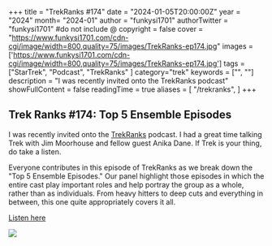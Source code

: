 +++
title = "TrekRanks #174"
date = "2024-01-05T20:00:00Z"
year = "2024"
month= "2024-01"
author = "funkysi1701"
authorTwitter = "funkysi1701" #do not include @
copyright = false
cover = "https://www.funkysi1701.com/cdn-cgi/image/width=800,quality=75/images/TrekRanks-ep174.jpg"
images =['https://www.funkysi1701.com/cdn-cgi/image/width=800,quality=75/images/TrekRanks-ep174.jpg']
tags = ["StarTrek", "Podcast", "TrekRanks" ]
category="trek"
keywords = ["", ""]
description = "I was recently invited onto the TrekRanks podcast"
showFullContent = false
readingTime = true
aliases = [
    "/trekranks",
]
+++
## Trek Ranks #174: Top 5 Ensemble Episodes

I was recently invited onto the [TrekRanks](https://www.trekranks.com/) podcast. I had a great time talking Trek with Jim Moorhouse and fellow guest Anika Dane. If Trek is your thing, do take a listen.

Everyone contributes in this episode of TrekRanks as we break down the "Top 5 Ensemble Episodes." Our panel highlight those episodes in which the entire cast play important roles and help portray the group as a whole, rather than as individuals. From heavy hitters to deep cuts and everything in between, this one quite appropriately covers it all.

[Listen here](https://www.thetricordertransmissions.com/episode.php?ep=TR174)

![](/images/TrekRanks-ep174.jpg)